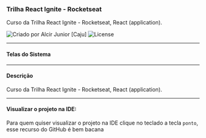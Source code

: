 ### Trilha React Ignite - Rocketseat

Curso da Trilha React Ignite - Rocketseat, React (application).

<div>
  <img alt="Criado por Alcir Junior [Caju]" src="https://img.shields.io/badge/criado%20por-Alcir Junior [Caju]-%23f08700">
  <img alt="License" src="https://img.shields.io/badge/license-MIT-%23f08700">
</div>

---

#### Telas do Sistema

<!-- <p align="center">
    <img alt="Tela 01" src="_images/image1.png" width="75%" style="margin: 15px 0" />
</p>

<p align="center">
    <img alt="Tela 02" src="_images/image2.png" width="75%" style="margin: 15px 0" />
</p>

<p align="center">
    <img alt="Tela 03" src="_images/image3.png" width="75%" style="margin: 15px 0" />
</p>

<p align="center">
    <img alt="Tela 04" src="_images/image4.png" width="75%" style="margin: 15px 0" />
</p> -->

---

#### Descrição

Curso da Trilha React Ignite - Rocketseat, React (application).

---

#### Visualizar o projeto na IDE:

Para quem quiser visualizar o projeto na IDE clique no teclado a tecla `ponto`, esse recurso do GitHub é bem bacana
